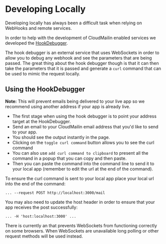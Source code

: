# Developing Locally

Developing locally has always been a difficult task when relying on WebHooks and remote services.

In order to help with the development of CloudMailin enabled services we developed the [HookDebugger](http://webhooks.no.de/).

The hook debugger is an external service that uses WebSockets in order to allow you to debug any webhook and see the parameters that are being passed.
The great thing about the hook debugger though is that it can then take the parameters that it is passed and generate a `curl` command that can be used to mimic the request locally.

## Using the HookDebugger

**Note:** This will prevent emails being delivered to your live app so we recommend using another address if your app is already live.

* The first stage when using the hook debugger is to point your address target at the HookDebugger.
* Send an email to your CloudMailin email address that you'd like to send to your app.
* You should see the output instantly in the page.
* Clicking on the `toggle curl command` button allows you to see the curl command
* You can also use `add curl command to clipboard` to present all the command in a popup that you can copy and then paste.
* Then you can paste the command into the command line to send it to your local app (remember to edit the url at the end of the command).

To ensure the curl command is sent to your local app place your local url into the end of the command:

    ... --request POST http://localhost:3000/mail

You may also need to update the host header in order to ensure that your app receives the post successfully:

    ... -H 'host:localhost:3000' ...

There is currently an that prevents WebSockets from functioning correctly on some browsers. When WebSockets are unavailable long polling or other request methods will be used instead.